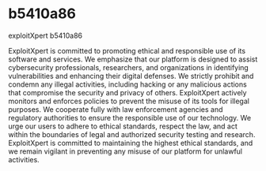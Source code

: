 # b5410a86
exploitXpert b5410a86

ExploitXpert is committed to promoting ethical and responsible use of its software and services. We emphasize that our platform is designed to assist cybersecurity professionals, researchers, and organizations in identifying vulnerabilities and enhancing their digital defenses. We strictly prohibit and condemn any illegal activities, including hacking or any malicious actions that compromise the security and privacy of others. ExploitXpert actively monitors and enforces policies to prevent the misuse of its tools for illegal purposes. We cooperate fully with law enforcement agencies and regulatory authorities to ensure the responsible use of our technology. We urge our users to adhere to ethical standards, respect the law, and act within the boundaries of legal and authorized security testing and research. ExploitXpert is committed to maintaining the highest ethical standards, and we remain vigilant in preventing any misuse of our platform for unlawful activities.
